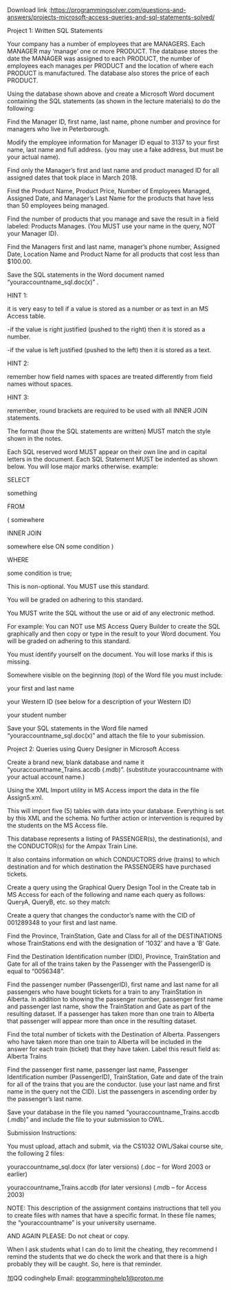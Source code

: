 Download link :https://programmingsolver.com/questions-and-answers/projects-microsoft-access-queries-and-sql-statements-solved/

Project 1: Written SQL Statements

Your company has a number of employees that are MANAGERS. Each MANAGER may ‘manage’ one or more PRODUCT. The database stores the date the MANAGER was assigned to each PRODUCT, the number of employees each manages per PRODUCT and the location of where each PRODUCT is manufactured. The database also stores the price of each PRODUCT.

Using the database shown above and create a Microsoft Word document containing the SQL statements (as shown in the lecture materials) to do the following:

Find the Manager ID, first name, last name, phone number and province for managers who live in Peterborough.

Modify the employee information for Manager ID equal to 3137 to your first name, last name and full address. (you may use a fake address, but must be your actual name).

Find only the Manager’s first and last name and product managed ID for all assigned dates that took place in March 2018.

Find the Product Name, Product Price, Number of Employees Managed, Assigned Date, and Manager’s Last Name for the products that have less than 50 employees being managed.

Find the number of products that you manage and save the result in a field labeled: Products Manages. (You MUST use your name in the query, NOT your Manager ID).

Find the Managers first and last name, manager’s phone number, Assigned Date, Location Name and Product Name for all products that cost less than $100.00.

Save the SQL statements in the Word document named “youraccountname_sql.doc(x)” .

HINT 1:

it is very easy to tell if a value is stored as a number or as text in an MS Access table.

-if the value is right justified (pushed to the right) then it is stored as a number.

-if the value is left justified (pushed to the left) then it is stored as a text.

HINT 2:

remember how field names with spaces are treated differently from field names without spaces.

HINT 3:

remember, round brackets are required to be used with all INNER JOIN statements.

The format (how the SQL statements are written) MUST match the style shown in the notes.

Each SQL reserved word MUST appear on their own line and in capital letters in the document. Each SQL Statement MUST be indented as shown below. You will lose major marks otherwise. example:

SELECT

something

FROM

( somewhere

INNER JOIN

somewhere else ON some condition )

WHERE

some condition is true;

This is non-optional. You MUST use this standard.

You will be graded on adhering to this standard.

You MUST write the SQL without the use or aid of any electronic method.

For example: You can NOT use MS Access Query Builder to create the SQL graphically and then copy or type in the result to your Word document. You will be graded on adhering to this standard.

You must identify yourself on the document. You will lose marks if this is missing.

Somewhere visible on the beginning (top) of the Word file you must include:

your first and last name

your Western ID (see below for a description of your Western ID)

your student number

Save your SQL statements in the Word file named “youraccountname_sql.doc(x)” and attach the file to your submission.

Project 2: Queries using Query Designer in Microsoft Access

Create a brand new, blank database and name it “youraccountname_Trains.accdb (.mdb)”. (substitute youraccountname with your actual account name.)

Using the XML Import utility in MS Access import the data in the file Assign5.xml.

This will import five (5) tables with data into your database. Everything is set by this XML and the schema. No further action or intervention is required by the students on the MS Access file.

This database represents a listing of PASSENGER(s), the destination(s), and the CONDUCTOR(s) for the Ampax Train Line.

It also contains information on which CONDUCTORS drive (trains) to which destination and for which destination the PASSENGERS have purchased tickets.

Create a query using the Graphical Query Design Tool in the Create tab in MS Access for each of the following and name each query as follows: QueryA, QueryB, etc. so they match:

Create a query that changes the conductor’s name with the CID of 001289348 to your first and last name.

Find the Province, TrainStation, Gate and Class for all of the DESTINATIONS whose TrainStations end with the designation of ‘1032’ and have a ‘B’ Gate.

Find the Destination Identification number (DID), Province, TrainStation and Gate for all of the trains taken by the Passenger with the PassengerID is equal to “0056348”.

Find the passenger number (PassengerID), first name and last name for all passengers who have bought tickets for a train to any TrainStation in Alberta. In addition to showing the passenger number, passenger first name and passenger last name, show the TrainStation and Gate as part of the resulting dataset. If a passenger has taken more than one train to Alberta that passenger will appear more than once in the resulting dataset.

Find the total number of tickets with the Destination of Alberta. Passengers who have taken more than one train to Alberta will be included in the answer for each train (ticket) that they have taken. Label this result field as: Alberta Trains

Find the passenger first name, passenger last name, Passenger Identification number (PassengerID), TrainStation, Gate and date of the train for all of the trains that you are the conductor. (use your last name and first name in the query not the CID). List the passengers in ascending order by the passenger’s last name.

Save your database in the file you named “youraccountname_Trains.accdb (.mdb)” and include the file to your submission to OWL.

Submission Instructions:

You must upload, attach and submit, via the CS1032 OWL/Sakai course site, the following 2 files:

youraccountname_sql.docx (for later versions) (.doc – for Word 2003 or earlier)

youraccountname_Trains.accdb (for later versions) (.mdb – for Access 2003)

NOTE: This description of the assignment contains instructions that tell you to create files with names that have a specific format. In these file names; the “youraccountname” is your university username.

AND AGAIN PLEASE: Do not cheat or copy.

When I ask students what I can do to limit the cheating, they recommend I remind the students that we do check the work and that there is a high probably they will be caught. So, here is that reminder.


加QQ codinghelp Email: programminghelp1@proton.me

